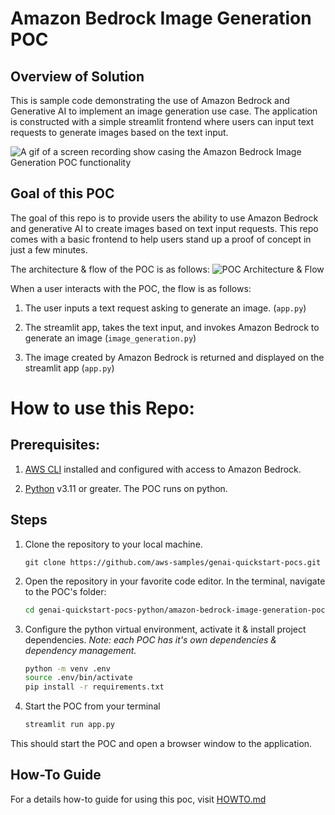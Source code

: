 # Amazon Bedrock Image Generation POC

## Overview of Solution

This is sample code demonstrating the use of Amazon Bedrock and Generative AI to implement an image generation use case. The application is constructed with a simple streamlit frontend where users can input text requests to generate images based on the text input.

![A gif of a screen recording show casing the Amazon Bedrock Image Generation POC functionality](images/demo.gif)


## Goal of this POC
The goal of this repo is to provide users the ability to use Amazon Bedrock and generative AI to create images based on text input requests.
This repo comes with a basic frontend to help users stand up a proof of concept in just a few minutes.

The architecture & flow of the POC is as follows:
![POC Architecture & Flow](images/architecture.png 'POC Architecture')


When a user interacts with the POC, the flow is as follows:

1. The user inputs a text request asking to generate an image. (`app.py`)

1. The streamlit app, takes the text input, and invokes Amazon Bedrock to generate an image (`image_generation.py`)

1. The image created by Amazon Bedrock is returned and displayed on the streamlit app (`app.py`)




# How to use this Repo:

## Prerequisites:

1. [AWS CLI](https://docs.aws.amazon.com/cli/latest/userguide/getting-started-install.html) installed and configured with access to Amazon Bedrock.

1. [Python](https://www.python.org/downloads/) v3.11 or greater. The POC runs on python. 



## Steps
1. Clone the repository to your local machine.

    ```
    git clone https://github.com/aws-samples/genai-quickstart-pocs.git
    ```
    

1. Open the repository in your favorite code editor. In the terminal, navigate to the POC's folder:
    ```zsh
    cd genai-quickstart-pocs-python/amazon-bedrock-image-generation-poc
    ```

1. Configure the python virtual environment, activate it & install project dependencies. *Note: each POC has it's own dependencies & dependency management.*
    ```zsh
    python -m venv .env
    source .env/bin/activate
    pip install -r requirements.txt
    ```

1. Start the POC from your terminal
    ```zsh
    streamlit run app.py
    ```
This should start the POC and open a browser window to the application. 

## How-To Guide
For a details how-to guide for using this poc, visit [HOWTO.md](HOWTO.md)

